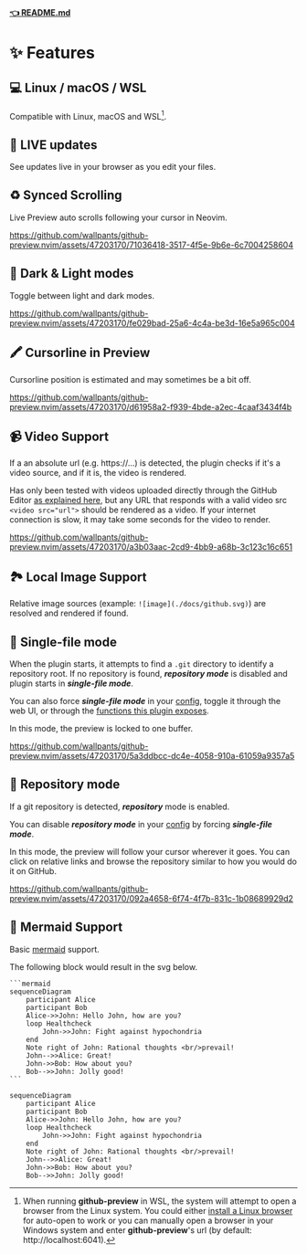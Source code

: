 #### [👈 README.md](/README.md)

# ✨ Features

## 💻 Linux / macOS / WSL

Compatible with Linux, macOS and WSL[^1].

[^1]:
    When running **github-preview** in WSL, the system will attempt to open a browser from the
    Linux system. You could either [install a Linux browser](https://learn.microsoft.com/en-us/windows/wsl/tutorials/gui-apps)
    for auto-open to work or you can manually open a browser in your Windows system and enter
    **github-preview**'s url (by default: http://localhost:6041).

## 🔴 LIVE updates

See updates live in your browser as you edit your files.

## ♻️ Synced Scrolling

Live Preview auto scrolls following your cursor in Neovim.

https://github.com/wallpants/github-preview.nvim/assets/47203170/71036418-3517-4f5e-9b6e-6c7004258604

## 🌈 Dark & Light modes

Toggle between light and dark modes.

https://github.com/wallpants/github-preview.nvim/assets/47203170/fe029bad-25a6-4c4a-be3d-16e5a965c004

## 🖍️ Cursorline in Preview

Cursorline position is estimated and may sometimes be a bit off.

https://github.com/wallpants/github-preview.nvim/assets/47203170/d61958a2-f939-4bde-a2ec-4caaf3434f4b

## 📹 Video Support

If a an absolute url (e.g. https://...) is detected, the plugin checks if it's a video source,
and if it is, the video is rendered.

Has only been tested with videos uploaded directly through the GitHub Editor
[as explained here](https://stackoverflow.com/a/4279746), but any URL that responds with a valid
video src `<video src="url">` should be rendered as a video. If your internet connection is slow,
it may take some seconds for the video to render.

https://github.com/wallpants/github-preview.nvim/assets/47203170/a3b03aac-2cd9-4bb9-a68b-3c123c16c651

## 🏞️ Local Image Support

Relative image sources (example: `![image](./docs/github.svg)`) are resolved and rendered if found.

## 📌 Single-file mode

When the plugin starts, it attempts to find a `.git` directory to identify a repository root.
If no repository is found, **_repository mode_** is disabled and plugin starts
in **_single-file mode_**.

You can also force **_single-file mode_** in your [config](/README.md#%EF%B8%8F-configuration),
toggle it through the web UI, or through the [functions this plugin exposes](/README.md#-advanced-usage).

In this mode, the preview is locked to one buffer.

https://github.com/wallpants/github-preview.nvim/assets/47203170/5a3ddbcc-dc4e-4058-910a-61059a9357a5

## 📂 Repository mode

If a git repository is detected, **_repository_** mode is enabled.

You can disable **_repository mode_** in your [config](/README.md#%EF%B8%8F-configuration)
by forcing **_single-file mode_**.

In this mode, the preview will follow your cursor wherever it goes. You can click on
relative links and browse the repository similar to how you would do it on GitHub.

https://github.com/wallpants/github-preview.nvim/assets/47203170/092a4658-6f74-4f7b-831c-1b08689929d2

## 🧜 Mermaid Support

Basic [mermaid](https://github.blog/2022-02-14-include-diagrams-markdown-files-mermaid/) support.

The following block would result in the svg below.

````
```mermaid
sequenceDiagram
    participant Alice
    participant Bob
    Alice->>John: Hello John, how are you?
    loop Healthcheck
        John->>John: Fight against hypochondria
    end
    Note right of John: Rational thoughts <br/>prevail!
    John-->>Alice: Great!
    John->>Bob: How about you?
    Bob-->>John: Jolly good!
```
````

```mermaid
sequenceDiagram
    participant Alice
    participant Bob
    Alice->>John: Hello John, how are you?
    loop Healthcheck
        John->>John: Fight against hypochondria
    end
    Note right of John: Rational thoughts <br/>prevail!
    John-->>Alice: Great!
    John->>Bob: How about you?
    Bob-->>John: Jolly good!
```
